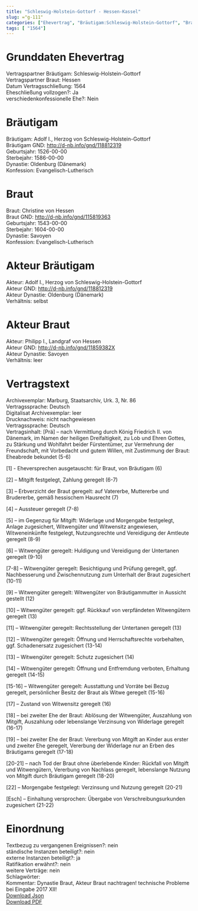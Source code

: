```yaml
---
title: "Schleswig-Holstein-Gottorf - Hessen-Kassel"
slug: ="g-111"
categories: ["Ehevertrag", "Bräutigam:Schleswig-Holstein-Gottorf", "Braut: Hessen", "Eheschließung vollzogen?:Ja", "verschiedenkonfessionelle Ehe?:Nein", "Dynastie Bräutigam:Oldenburg (Dänemark)", "Akteur Bräutigam:Adolf I., Herzog von Schleswig-Holstein-Gottorf", "Akteur Braut:Philipp I., Landgraf von Hessen", "Textbezug?:nein", "Ständisch?:nein", "Ratifikation?:nein", "Sonstiges?:nein", "Bräutigam:Schleswig-Holstein-Gottorf", "Braut: Hessen"]
tags: [ "1564"]
---
```

<!--more-->

# Grunddaten Ehevertrag

Vertragspartner Bräutigam: Schleswig-Holstein-Gottorf<br>
Vertragspartner Braut: Hessen<br>
Datum Vertragsschließung: 1564<br>
Eheschließung vollzogen?: Ja<br>
verschiedenkonfessionelle Ehe?: Nein<br>
# Bräutigam

Bräutigam: Adolf I., Herzog von Schleswig-Holstein-Gottorf<br>
Bräutigam GND: http://d-nb.info/gnd/118812319<br>
Geburtsjahr: 1526-00-00<br>
Sterbejahr: 1586-00-00<br>
Dynastie: Oldenburg (Dänemark)<br>
Konfession: Evangelisch-Lutherisch<br>
# Braut

Braut: Christine von Hessen<br>
Braut GND: http://d-nb.info/gnd/115819363<br>
Geburtsjahr: 1543-00-00<br>
Sterbejahr: 1604-00-00<br>
Dynastie: Savoyen<br>
Konfession: Evangelisch-Lutherisch<br>
# Akteur Bräutigam

Akteur: Adolf I., Herzog von Schleswig-Holstein-Gottorf<br>
Akteur GND: http://d-nb.info/gnd/118812319<br>
Akteur Dynastie: Oldenburg (Dänemark)<br>
Verhältnis: selbst<br>
# Akteur Braut

Akteur: Philipp I., Landgraf von Hessen<br>
Akteur GND: http://d-nb.info/gnd/11859382X<br>
Akteur Dynastie: Savoyen<br>
Verhältnis: leer<br>
# Vertragstext

Archivexemplar: Marburg, Staatsarchiv, Urk. 3, Nr. 86<br>
Vertragssprache: Deutsch<br>
Digitalisat Archivexemplar: leer<br>
Drucknachweis: nicht nachgewiesen<br>
Vertragssprache: Deutsch<br>
Vertragsinhalt: [Prä] – nach Vermittlung durch König Friedrich II. von Dänemark, im Namen der heiligen Dreifaltigkeit, zu Lob und Ehren Gottes, zu Stärkung und Wohlfahrt beider Fürstentümer, zur Vermehrung der Freundschaft, mit Vorbedacht und gutem Willen, mit Zustimmung der Braut: Eheabrede bekundet (5-6)

[1] - Eheversprechen ausgetauscht: für Braut, von Bräutigam (6)

[2] – Mitgift festgelegt, Zahlung geregelt (6-7)

[3] – Erbverzicht der Braut geregelt: auf Vatererbe, Muttererbe und Brudererbe, gemäß hessischem Hausrecht (7)

[4] – Aussteuer geregelt (7-8)

[5] – im Gegenzug für Mitgift: Widerlage und Morgengabe festgelegt, Anlage zugesichert, Witwengüter und Witwensitz angewiesen, Witweneinkünfte festgelegt, Nutzungsrechte und Vereidigung der Amtleute geregelt (8-9)

[6] – Witwengüter geregelt: Huldigung und Vereidigung der Untertanen geregelt (9-10)

[7-8] – Witwengüter geregelt: Besichtigung und Prüfung geregelt, ggf. Nachbesserung und Zwischennutzung zum Unterhalt der Braut zugesichert (10-11)

[9] – Witwengüter geregelt: Witwengüter von Bräutigammutter in Aussicht gestellt (12)

[10] – Witwengüter geregelt: ggf. Rückkauf von verpfändeten Witwengütern geregelt (13)

[11] – Witwengüter geregelt: Rechtsstellung der Untertanen geregelt (13)

[12] – Witwengüter geregelt: Öffnung und Herrschaftsrechte vorbehalten, ggf. Schadenersatz zugesichert (13-14)

[13] – Witwengüter geregelt: Schutz zugesichert (14)

[14] – Witwengüter geregelt: Öffnung und Entfremdung verboten, Erhaltung geregelt (14-15)

[15-16] – Witwengüter geregelt: Ausstattung und Vorräte bei Bezug geregelt, persönlicher Besitz der Braut als Witwe geregelt (15-16)

[17] – Zustand von Witwensitz geregelt (16)

[18] – bei zweiter Ehe der Braut: Ablösung der Witwengüter, Auszahlung von Mitgift, Auszahlung oder lebenslange Verzinsung von Widerlage geregelt (16-17)

[19] – bei zweiter Ehe der Braut: Vererbung von Mitgift an Kinder aus erster und zweiter Ehe geregelt, Vererbung der Widerlage nur an Erben des Bräutigams geregelt (17-18)

[20-21] – nach Tod der Braut ohne überlebende Kinder: Rückfall von Mitgift und Witwengütern, Vererbung von Nachlass geregelt, lebenslange Nutzung von Mitgift durch Bräutigam geregelt (18-20)

[22] – Morgengabe festgelegt: Verzinsung und Nutzung geregelt (20-21)

[Esch] – Einhaltung versprochen: Übergabe von Verschreibungsurkunden zugesichert (21-22)<br>
# Einordnung

Textbezug zu vergangenen Ereignissen?: nein<br>
ständische Instanzen beteiligt?: nein<br>
externe Instanzen beteiligt?: ja<br>
Ratifikation erwähnt?: nein<br>
weitere Verträge: nein<br>
Schlagwörter: <br>
Kommentar: Dynastie Braut, Akteur Braut nachtragen! technische Probleme bei Eingabe 2017 XII!<br>
[Download Json](/vertraege/vertrag-111.json)<br>
[Download PDF](/vertraege/v159.pdf)